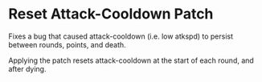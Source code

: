 # Reset Attack-Cooldown Patch
Fixes a bug that caused attack-cooldown (i.e. low atkspd) to persist between rounds, points, and death.

Applying the patch resets attack-cooldown at the start of each round, and after dying.
